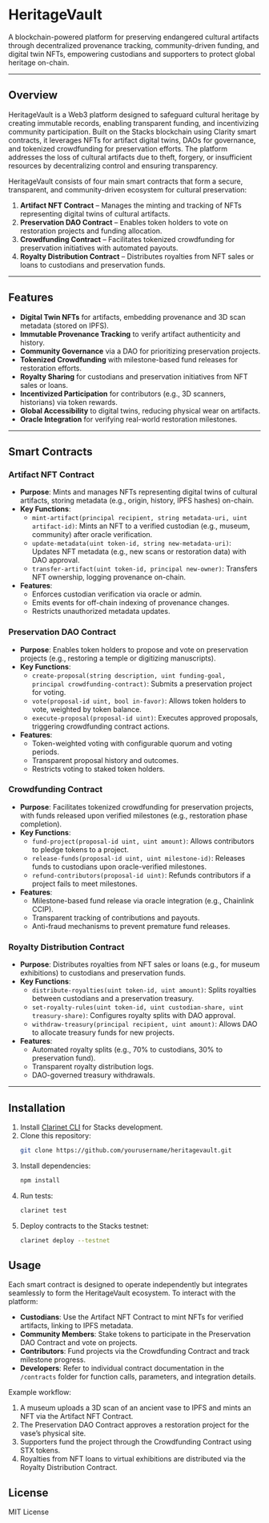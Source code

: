 # HeritageVault

A blockchain-powered platform for preserving endangered cultural artifacts through decentralized provenance tracking, community-driven funding, and digital twin NFTs, empowering custodians and supporters to protect global heritage on-chain.

---

## Overview

HeritageVault is a Web3 platform designed to safeguard cultural heritage by creating immutable records, enabling transparent funding, and incentivizing community participation. Built on the Stacks blockchain using Clarity smart contracts, it leverages NFTs for artifact digital twins, DAOs for governance, and tokenized crowdfunding for preservation efforts. The platform addresses the loss of cultural artifacts due to theft, forgery, or insufficient resources by decentralizing control and ensuring transparency.

HeritageVault consists of four main smart contracts that form a secure, transparent, and community-driven ecosystem for cultural preservation:

1. **Artifact NFT Contract** – Manages the minting and tracking of NFTs representing digital twins of cultural artifacts.
2. **Preservation DAO Contract** – Enables token holders to vote on restoration projects and funding allocation.
3. **Crowdfunding Contract** – Facilitates tokenized crowdfunding for preservation initiatives with automated payouts.
4. **Royalty Distribution Contract** – Distributes royalties from NFT sales or loans to custodians and preservation funds.

---

## Features

- **Digital Twin NFTs** for artifacts, embedding provenance and 3D scan metadata (stored on IPFS).  
- **Immutable Provenance Tracking** to verify artifact authenticity and history.  
- **Community Governance** via a DAO for prioritizing preservation projects.  
- **Tokenized Crowdfunding** with milestone-based fund releases for restoration efforts.  
- **Royalty Sharing** for custodians and preservation initiatives from NFT sales or loans.  
- **Incentivized Participation** for contributors (e.g., 3D scanners, historians) via token rewards.  
- **Global Accessibility** to digital twins, reducing physical wear on artifacts.  
- **Oracle Integration** for verifying real-world restoration milestones.  

---

## Smart Contracts

### Artifact NFT Contract
- **Purpose**: Mints and manages NFTs representing digital twins of cultural artifacts, storing metadata (e.g., origin, history, IPFS hashes) on-chain.
- **Key Functions**:
  - `mint-artifact(principal recipient, string metadata-uri, uint artifact-id)`: Mints an NFT to a verified custodian (e.g., museum, community) after oracle verification.
  - `update-metadata(uint token-id, string new-metadata-uri)`: Updates NFT metadata (e.g., new scans or restoration data) with DAO approval.
  - `transfer-artifact(uint token-id, principal new-owner)`: Transfers NFT ownership, logging provenance on-chain.
- **Features**:
  - Enforces custodian verification via oracle or admin.
  - Emits events for off-chain indexing of provenance changes.
  - Restricts unauthorized metadata updates.

### Preservation DAO Contract
- **Purpose**: Enables token holders to propose and vote on preservation projects (e.g., restoring a temple or digitizing manuscripts).
- **Key Functions**:
  - `create-proposal(string description, uint funding-goal, principal crowdfunding-contract)`: Submits a preservation project for voting.
  - `vote(proposal-id uint, bool in-favor)`: Allows token holders to vote, weighted by token balance.
  - `execute-proposal(proposal-id uint)`: Executes approved proposals, triggering crowdfunding contract actions.
- **Features**:
  - Token-weighted voting with configurable quorum and voting periods.
  - Transparent proposal history and outcomes.
  - Restricts voting to staked token holders.

### Crowdfunding Contract
- **Purpose**: Facilitates tokenized crowdfunding for preservation projects, with funds released upon verified milestones (e.g., restoration phase completion).
- **Key Functions**:
  - `fund-project(proposal-id uint, uint amount)`: Allows contributors to pledge tokens to a project.
  - `release-funds(proposal-id uint, uint milestone-id)`: Releases funds to custodians upon oracle-verified milestones.
  - `refund-contributors(proposal-id uint)`: Refunds contributors if a project fails to meet milestones.
- **Features**:
  - Milestone-based fund release via oracle integration (e.g., Chainlink CCIP).
  - Transparent tracking of contributions and payouts.
  - Anti-fraud mechanisms to prevent premature fund releases.

### Royalty Distribution Contract
- **Purpose**: Distributes royalties from NFT sales or loans (e.g., for museum exhibitions) to custodians and preservation funds.
- **Key Functions**:
  - `distribute-royalties(uint token-id, uint amount)`: Splits royalties between custodians and a preservation treasury.
  - `set-royalty-rules(uint token-id, uint custodian-share, uint treasury-share)`: Configures royalty splits with DAO approval.
  - `withdraw-treasury(principal recipient, uint amount)`: Allows DAO to allocate treasury funds for new projects.
- **Features**:
  - Automated royalty splits (e.g., 70% to custodians, 30% to preservation fund).
  - Transparent royalty distribution logs.
  - DAO-governed treasury withdrawals.

---

## Installation

1. Install [Clarinet CLI](https://docs.hiro.so/clarinet/getting-started) for Stacks development.
2. Clone this repository:
   ```bash
   git clone https://github.com/yourusername/heritagevault.git
   ```
3. Install dependencies:
   ```bash
   npm install
   ```
4. Run tests:
   ```bash
   clarinet test
   ```
5. Deploy contracts to the Stacks testnet:
   ```bash
   clarinet deploy --testnet
   ```

## Usage

Each smart contract is designed to operate independently but integrates seamlessly to form the HeritageVault ecosystem. To interact with the platform:
- **Custodians**: Use the Artifact NFT Contract to mint NFTs for verified artifacts, linking to IPFS metadata.
- **Community Members**: Stake tokens to participate in the Preservation DAO Contract and vote on projects.
- **Contributors**: Fund projects via the Crowdfunding Contract and track milestone progress.
- **Developers**: Refer to individual contract documentation in the `/contracts` folder for function calls, parameters, and integration details.

Example workflow:
1. A museum uploads a 3D scan of an ancient vase to IPFS and mints an NFT via the Artifact NFT Contract.
2. The Preservation DAO Contract approves a restoration project for the vase’s physical site.
3. Supporters fund the project through the Crowdfunding Contract using STX tokens.
4. Royalties from NFT loans to virtual exhibitions are distributed via the Royalty Distribution Contract.

## License

MIT License
